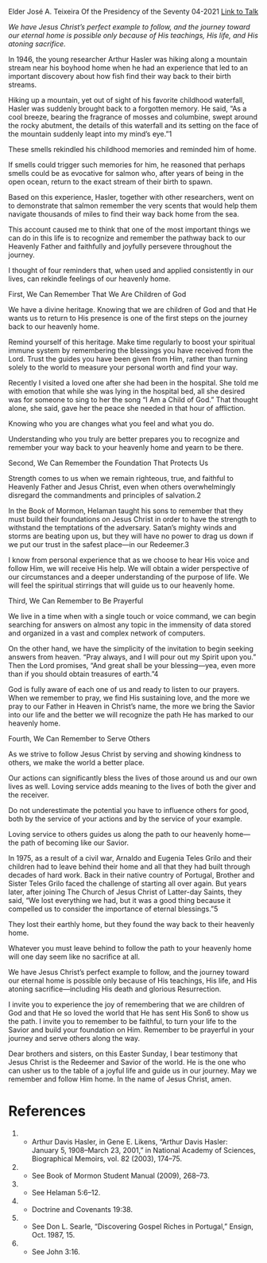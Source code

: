 Elder José A. Teixeira
Of the Presidency of the Seventy
04-2021
[Link to Talk](https://www.churchofjesuschrist.org/study/general-conference/2021/04/45teixeira?lang=eng)

_We have Jesus Christ’s perfect example to follow, and the journey toward our eternal home is possible only because of His teachings, His life, and His atoning sacrifice._

In 1946, the young researcher Arthur Hasler was hiking along a mountain stream near his boyhood home when he had an experience that led to an important discovery about how fish find their way back to their birth streams.

Hiking up a mountain, yet out of sight of his favorite childhood waterfall, Hasler was suddenly brought back to a forgotten memory. He said, “As a cool breeze, bearing the fragrance of mosses and columbine, swept around the rocky abutment, the details of this waterfall and its setting on the face of the mountain suddenly leapt into my mind’s eye.”1

These smells rekindled his childhood memories and reminded him of home.

If smells could trigger such memories for him, he reasoned that perhaps smells could be as evocative for salmon who, after years of being in the open ocean, return to the exact stream of their birth to spawn.

Based on this experience, Hasler, together with other researchers, went on to demonstrate that salmon remember the very scents that would help them navigate thousands of miles to find their way back home from the sea.

This account caused me to think that one of the most important things we can do in this life is to recognize and remember the pathway back to our Heavenly Father and faithfully and joyfully persevere throughout the journey.

I thought of four reminders that, when used and applied consistently in our lives, can rekindle feelings of our heavenly home.





First, We Can Remember That We Are Children of God



We have a divine heritage. Knowing that we are children of God and that He wants us to return to His presence is one of the first steps on the journey back to our heavenly home.

Remind yourself of this heritage. Make time regularly to boost your spiritual immune system by remembering the blessings you have received from the Lord. Trust the guides you have been given from Him, rather than turning solely to the world to measure your personal worth and find your way.

Recently I visited a loved one after she had been in the hospital. She told me with emotion that while she was lying in the hospital bed, all she desired was for someone to sing to her the song “I Am a Child of God.” That thought alone, she said, gave her the peace she needed in that hour of affliction.

Knowing who you are changes what you feel and what you do.

Understanding who you truly are better prepares you to recognize and remember your way back to your heavenly home and yearn to be there.







Second, We Can Remember the Foundation That Protects Us



Strength comes to us when we remain righteous, true, and faithful to Heavenly Father and Jesus Christ, even when others overwhelmingly disregard the commandments and principles of salvation.2

In the Book of Mormon, Helaman taught his sons to remember that they must build their foundations on Jesus Christ in order to have the strength to withstand the temptations of the adversary. Satan’s mighty winds and storms are beating upon us, but they will have no power to drag us down if we put our trust in the safest place—in our Redeemer.3

I know from personal experience that as we choose to hear His voice and follow Him, we will receive His help. We will obtain a wider perspective of our circumstances and a deeper understanding of the purpose of life. We will feel the spiritual stirrings that will guide us to our heavenly home.







Third, We Can Remember to Be Prayerful



We live in a time when with a single touch or voice command, we can begin searching for answers on almost any topic in the immensity of data stored and organized in a vast and complex network of computers.

On the other hand, we have the simplicity of the invitation to begin seeking answers from heaven. “Pray always, and I will pour out my Spirit upon you.” Then the Lord promises, “And great shall be your blessing—yea, even more than if you should obtain treasures of earth.”4

God is fully aware of each one of us and ready to listen to our prayers. When we remember to pray, we find His sustaining love, and the more we pray to our Father in Heaven in Christ’s name, the more we bring the Savior into our life and the better we will recognize the path He has marked to our heavenly home.







Fourth, We Can Remember to Serve Others



As we strive to follow Jesus Christ by serving and showing kindness to others, we make the world a better place.

Our actions can significantly bless the lives of those around us and our own lives as well. Loving service adds meaning to the lives of both the giver and the receiver.

Do not underestimate the potential you have to influence others for good, both by the service of your actions and by the service of your example.

Loving service to others guides us along the path to our heavenly home—the path of becoming like our Savior.

In 1975, as a result of a civil war, Arnaldo and Eugenia Teles Grilo and their children had to leave behind their home and all that they had built through decades of hard work. Back in their native country of Portugal, Brother and Sister Teles Grilo faced the challenge of starting all over again. But years later, after joining The Church of Jesus Christ of Latter-day Saints, they said, “We lost everything we had, but it was a good thing because it compelled us to consider the importance of eternal blessings.”5

They lost their earthly home, but they found the way back to their heavenly home.

Whatever you must leave behind to follow the path to your heavenly home will one day seem like no sacrifice at all.

We have Jesus Christ’s perfect example to follow, and the journey toward our eternal home is possible only because of His teachings, His life, and His atoning sacrifice—including His death and glorious Resurrection.

I invite you to experience the joy of remembering that we are children of God and that He so loved the world that He has sent His Son6 to show us the path. I invite you to remember to be faithful, to turn your life to the Savior and build your foundation on Him. Remember to be prayerful in your journey and serve others along the way.

Dear brothers and sisters, on this Easter Sunday, I bear testimony that Jesus Christ is the Redeemer and Savior of the world. He is the one who can usher us to the table of a joyful life and guide us in our journey. May we remember and follow Him home. In the name of Jesus Christ, amen.

# References
1. - Arthur Davis Hasler, in Gene E. Likens, “Arthur Davis Hasler: January 5, 1908–March 23, 2001,” in National Academy of Sciences, Biographical Memoirs, vol. 82 (2003), 174–75.
2. - See Book of Mormon Student Manual (2009), 268–73.
3. - See Helaman 5:6–12.
4. - Doctrine and Covenants 19:38.
5. - See Don L. Searle, “Discovering Gospel Riches in Portugal,” Ensign, Oct. 1987, 15.
6. - See John 3:16.